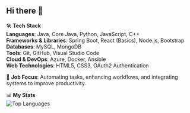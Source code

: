 ## Hi there 👋

<!--
**Srigopinath-A/Srigopinath-A** is a ✨ _special_ ✨ repository because its `README.md` (this file) appears on your GitHub profile.

Here are some ideas to get you started:

- 🔭 I’m currently working on automating workflows and integrating secure OAuth2 authentication solutions.
- 🌱 I’m currently learning more about advanced **Azure**, **Ansible**, and **Docker**.
- 👯 I’m looking to collaborate on projects involving **Spring Boot**, **React**, and **MySQL/MongoDB**.
- 🤔 I’m looking for help with improving my **OAuth2** and **DevOps** skills.
- 💬 Ask me about **Java**, **Spring Boot**, **React**, **OAuth2**, **Automation**, and **Cloud Solutions**.
- 📫 How to reach me: sgopinath1930@gmail.com
- 😄 Pronouns: He/Him
- ⚡ Fun fact: I love exploring new technologies and automating repetitive tasks to make workflows smoother!
-->

🛠 **Tech Stack**  
**Languages**: Java, Core Java, Python, JavaScript, C++  
**Frameworks & Libraries**: Spring Boot, React (Basics), Node.js, Bootstrap  
**Databases**: MySQL, MongoDB  
**Tools**: Git, GitHub, Visual Studio Code  
**Cloud & DevOps**: Azure, Docker, Ansible  
**Web Technologies**: HTML5, CSS3, OAuth2 Authentication  

🔄 **Job Focus**: Automating tasks, enhancing workflows, and integrating systems to improve productivity.

📊 **My Stats**  
![Top Languages](https://github-readme-stats.vercel.app/api/top-langs/?username=Srigopinath-A&layout=compact&theme=dark)

